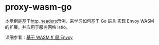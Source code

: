 # proxy-wasm-go

本示例是基于[http_headers](https://github.com/tetratelabs/proxy-wasm-go-sdk/tree/main/examples/http_headers)示例，来学习如何基于 Go 语言 实现 Envoy WASM 的扩展，并应用于服务网格 Istio。

详细参看：[基于 WASM 扩展 Envoy](https://xcbeyond.cn/istio-handbook/extensibility/extending-envoy-proxy-with-webassembly.html)
